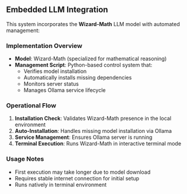 ## Embedded LLM Integration

This system incorporates the **Wizard-Math** LLM model with automated management:

### Implementation Overview
- **Model**: Wizard-Math (specialized for mathematical reasoning)
- **Management Script**: Python-based control system that:
  - Verifies model installation
  - Automatically installs missing dependencies
  - Monitors server status
  - Manages Ollama service lifecycle

### Operational Flow
1. **Installation Check**: Validates Wizard-Math presence in the local environment
2. **Auto-Installation**: Handles missing model installation via Ollama
3. **Service Management**: Ensures Ollama server is running
4. **Terminal Execution**: Runs Wizard-Math in interactive terminal mode

### Usage Notes
- First execution may take longer due to model download
- Requires stable internet connection for initial setup
- Runs natively in terminal environment
